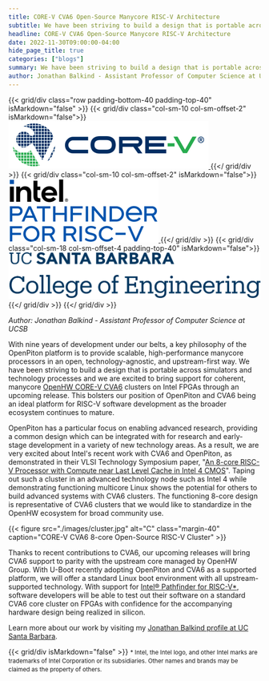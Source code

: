```yaml
---
title: CORE-V CVA6 Open-Source Manycore RISC-V Architecture
subtitle: We have been striving to build a design that is portable across simulators and technology processes and we are excited to bring support for coherent, manycore OpenHW CORE-V CVA6 clusters on Intel FPGAs through an upcoming release.
headline: CORE-V CVA6 Open-Source Manycore RISC-V Architecture
date: 2022-11-30T09:00:00-04:00
hide_page_title: true
categories: ["blogs"]
summary: We have been striving to build a design that is portable across simulators and technology processes and we are excited to bring support for coherent, manycore OpenHW CORE-V CVA6 clusters on Intel FPGAs through an upcoming release. This bolsters our position of OpenPiton and CVA6 being an ideal platform for RISC-V software development as the broader ecosystem continues to mature.
author: Jonathan Balkind - Assistant Professor of Computer Science at UCSB
---
```


{{< grid/div class="row padding-bottom-40 padding-top-40" isMarkdown="false" >}}
    {{< grid/div class="col-sm-10 col-sm-offset-2" isMarkdown="false">}}
        <a href="https://github.com/openhwgroup/core-v-cores" title="The GitHub repository for CORE-V">
            <img class="img img-responsive" src="./images/core-v.png" alt="" />
        </a>
    {{</ grid/div >}}
    {{< grid/div class="col-sm-10 col-sm-offset-2" isMarkdown="false">}}
        <a href="https://pathfinder.intel.com" title="Intel Pathfinder for RISC-V's website">
            <img class="img img-responsive" src="./images/intel-pathfinder-for-risc-v.png" alt="" width="300" />
        </a>
    {{</ grid/div >}}
    {{< grid/div class="col-sm-18 col-sm-offset-4 padding-top-40" isMarkdown="false">}}
        <a href="https://engineering.ucsb.edu/" title="The University of California Santa Barbara's website">
            <img class="img img-responsive" src="./images/ucsb-college-of-engineering.png" alt="" />
        </a>
    {{</ grid/div >}}
{{</ grid/div >}}

*Author: Jonathan Balkind - Assistant Professor of Computer Science at UCSB*

With nine years of development under our belts, a key philosophy of the OpenPiton platform is to provide scalable, high-performance manycore processors in an open, technology-agnostic, and upstream-first way. We have been striving to build a design that is portable across simulators and technology processes and we are excited to bring support for coherent, manycore [OpenHW CORE-V CVA6](https://github.com/openhwgroup/cva6) clusters on Intel FPGAs through an upcoming release. This bolsters our position of OpenPiton and CVA6 being an ideal platform for RISC-V software development as the broader ecosystem continues to mature.

OpenPiton has a particular focus on enabling advanced research, providing a common design which can be integrated with for research and early-stage development in a variety of new technology areas. As a result, we are very excited about Intel's recent work with CVA6 and OpenPiton, as demonstrated in their VLSI Technology Symposium paper, "[An 8-core RISC-V Processor with Compute near Last Level Cache in Intel 4 CMOS](https://ieeexplore.ieee.org/document/9830518)". Taping out such a cluster in an advanced technology node such as Intel 4 while demonstrating functioning multicore Linux shows the potential for others to build advanced systems with CVA6 clusters. The functioning 8-core design is representative of CVA6 clusters that we would like to standardize in the OpenHW ecosystem for broad community use.

{{< figure src="./images/cluster.jpg" alt="C" class="margin-40" caption="CORE-V CVA6 8-core Open-Source RISC-V Cluster" >}}

Thanks to recent contributions to CVA6, our upcoming releases will bring CVA6 support to parity with the upstream core managed by OpenHW Group. With U-Boot recently adopting OpenPiton and CVA6 as a supported platform, we will offer a standard Linux boot environment with all upstream-supported technology. With support for [Intel® Pathfinder for RISC-V*](https://pathfinder.intel.com/), software developers will be able to test out their software on a standard CVA6 core cluster on FPGAs with confidence for the accompanying hardware design being realized in silicon.

Learn more about our work by visiting my [Jonathan Balkind profile at UC Santa Barbara](https://www.cs.ucsb.edu/people/faculty/jonathan-balkind).

{{< grid/div isMarkdown="false" >}}
<small class="small">
    * Intel, the Intel logo, and other Intel marks are trademarks of Intel Corporation or its subsidiaries. Other names and brands may be claimed as the property of others.
</small>
